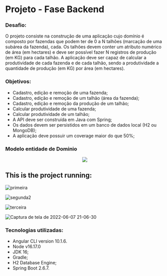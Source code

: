 # Projeto - Fase Backend

### Desafio:
O projeto consiste na construção de uma aplicação cujo domínio é composto por fazendas que podem ter de 0 a N talhões
(marcação de uma subárea da fazenda), cada. Os talhões devem conter um atributo numérico de área (em hectares) e deve
ser possível fazer N registros de produção (em KG) para cada talhão. A aplicação deve ser capaz de calcular a produtividade
de cada fazenda e de cada talhão, sendo a produtividade a quantidade de produção (em KG) por área (em hectares).

### Objetivos:
- Cadastro, edição e remoção de uma fazenda;
- Cadastro, edição e remoção de um talhão (área da fazenda);
- Cadastro, edição e remoção da produção de um talhão;
- Calcular produtividade de uma fazenda;
- Calcular produtividade de um talhão;
- A API deve ser construída em Java com Spring;
- Os dados devem ser persistidos em um banco de dados local (H2 ou MongoDB);
- A aplicação deve possuir um coverage maior do que 50%;

### Modelo entidade de Dominio


<div align="center">
<img src="https://user-images.githubusercontent.com/87953006/167046355-b683f5da-e1a0-4f09-8e22-5d130fa0a33c.jpg"/>
</div>


## This is the project running:
![primeira](https://user-images.githubusercontent.com/87953006/172503979-337ec991-234e-458e-bd12-9ccf6694c211.png)

![segunda2](https://user-images.githubusercontent.com/87953006/172503986-1c8c1f2b-1239-4424-95eb-7b61ecf5adb4.png)

![terceira](https://user-images.githubusercontent.com/87953006/172503999-bd560ffe-e73f-4477-a879-8a66cf57c95b.png)

![Captura de tela de 2022-06-07 21-06-30](https://user-images.githubusercontent.com/87953006/172504254-85979b60-91e1-41ee-bb36-c0be26539dd4.png)

### Tecnologias utilizadas:
- Angular CLI version 10.1.6.
- Node v16.17.0
- JDK 16;
- Gradle;
- H2 Database Engine;
- Spring Boot 2.6.7.

